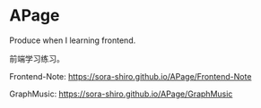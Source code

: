 # APage

Produce when I learning frontend.

前端学习练习。

Frontend-Note: https://sora-shiro.github.io/APage/Frontend-Note

GraphMusic: https://sora-shiro.github.io/APage/GraphMusic
